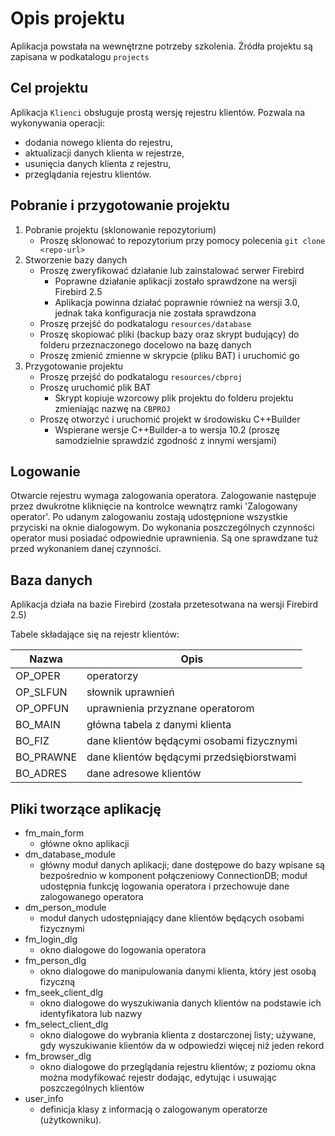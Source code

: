 # Opis projektu

Aplikacja powstała na wewnętrzne potrzeby szkolenia. Źródła projektu są zapisana w podkatalogu `projects`

## Cel projektu

Aplikacja ```Klienci``` obsługuje prostą wersję rejestru klientów. Pozwala na wykonywania operacji:
- dodania nowego klienta do rejestru,
- aktualizacji danych klienta w rejestrze,
- usunięcia danych klienta z rejestru,
- przeglądania rejestru klientów.

## Pobranie i przygotowanie projektu

1) Pobranie projektu (sklonowanie repozytorium)
	* Proszę sklonować to repozytorium przy pomocy polecenia ```git clone <repo-url>```
2) Stworzenie bazy danych
	* Proszę zweryfikować działanie lub zainstalować serwer Firebird
		* Poprawne działanie aplikacji zostało sprawdzone na wersji Firebird 2.5
		* Aplikacja powinna działać poprawnie również na wersji 3.0, jednak taka konfiguracja nie została sprawdzona
	* Proszę przejść do podkatalogu `resources/database` 
	* Proszę skopiować pliki (backup bazy oraz skrypt budujący) do folderu przeznaczonego docelowo na bazę danych
	* Proszę zmienić zmienne w skrypcie (pliku BAT) i uruchomić go
3) Przygotowanie projektu
	* Proszę przejść do podkatalogu `resources/cbproj`
	* Proszę uruchomić plik BAT
		* Skrypt kopiuje wzorcowy plik projektu do folderu projektu zmieniając nazwę na ```CBPROJ```
	* Proszę otworzyć i uruchomić projekt w środowisku C++Builder
		* Wspierane wersje C++Builder-a to wersja 10.2 (proszę samodzielnie sprawdzić zgodność z innymi wersjami)

	
## Logowanie

Otwarcie rejestru wymaga zalogowania operatora. Zalogowanie następuje przez dwukrotne kliknięcie na kontrolce wewnątrz ramki 'Zalogowany operator'. Po udanym zalogowaniu zostają udostępnione wszystkie przyciski na oknie dialogowym. Do wykonania poszczególnych czynności operator musi posiadać odpowiednie uprawnienia. Są one sprawdzane tuż przed wykonaniem danej czynności.

## Baza danych

Aplikacja działa na bazie Firebird (została przetesotwana na wersji Firebird 2.5)

Tabele składające się na rejestr klientów:

| Nazwa | Opis |
| --- | --- |
| OP_OPER | operatorzy |
| OP_SLFUN | słownik uprawnień |
| OP_OPFUN | uprawnienia przyznane operatorom |
| BO_MAIN | główna tabela z danymi klienta |
| BO_FIZ | dane klientów będącymi osobami fizycznymi |
| BO_PRAWNE | dane klientów będącymi przedsiębiorstwami |
| BO_ADRES | dane adresowe klientów |


## Pliki tworzące aplikację

* fm_main_form 
   - główne okno aplikacji
* dm_database_module 
   - główny moduł danych aplikacji; dane dostępowe do bazy wpisane są bezpośrednio w komponent połączeniowy ConnectionDB; moduł udostępnia funkcję logowania operatora i przechowuje dane zalogowanego operatora
* dm_person_module
   - moduł danych udostępniający dane klientów będących osobami fizycznymi
* fm_login_dlg
   - okno dialogowe do logowania operatora
* fm_person_dlg
   - okno dialogowe do manipulowania danymi klienta, który jest osobą fizyczną
* fm_seek_client_dlg
   - okno dialogowe do wyszukiwania danych klientów na podstawie ich identyfikatora lub nazwy
* fm_select_client_dlg
   - okno dialogowe do wybrania klienta z dostarczonej listy; używane, gdy wyszukiwanie klientów da w odpowiedzi więcej niż jeden rekord
* fm_browser_dlg
   - okno dialogowe do przeglądania rejestru klientów; z poziomu okna można modyfikować
   rejestr dodając, edytując i usuwając poszczególnych klientów
* user_info
   - definicja klasy z informacją o zalogowanym operatorze (użytkowniku).
